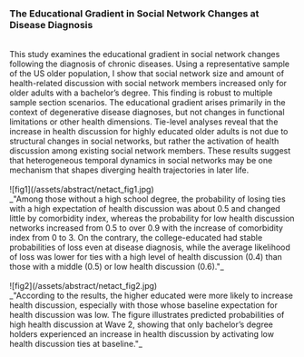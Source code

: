 ### The Educational Gradient in Social Network Changes at Disease Diagnosis
<br>
This study examines the educational gradient in social network changes following the diagnosis of chronic diseases. Using a representative sample of the US older population, I show that social network size and amount of health-related discussion with social network members increased only for older adults with a bachelor’s degree. This finding is robust to multiple sample section scenarios. The educational gradient arises primarily in the context of degenerative disease diagnoses, but not changes in functional limitations or other health dimensions. Tie-level analyses reveal that the increase in health discussion for highly educated older adults is not due to structural changes in social networks, but rather the activation of health discussion among existing social network members. These results suggest that heterogeneous temporal dynamics in social networks may be one mechanism that shapes diverging health trajectories in later life.
<br>
<br>
![fig1](/assets/abstract/netact_fig1.jpg)
<br>
_"Among those without a high school degree, the probability of losing ties with a high expectation of health discussion was about 0.5 and changed little by comorbidity index, whereas the probability for low health discussion networks increased from 0.5 to over 0.9 with the increase of comorbidity index from 0 to 3. On the contrary, the college-educated had stable probabilities of loss even at disease diagnosis, while the average likelihood of loss was lower for ties with a high level of health discussion (0.4) than those with a middle (0.5) or low health discussion (0.6)."_
<br>
<br>
![fig2](/assets/abstract/netact_fig2.jpg)
<br>
_"According to the results, the higher educated were more likely to increase health discussion, especially with those whose baseline expectation for health discussion was low. The figure illustrates predicted probabilities of high health discussion at Wave 2, showing that only bachelor’s degree holders experienced an increase in health discussion by activating low health discussion ties at baseline."_
